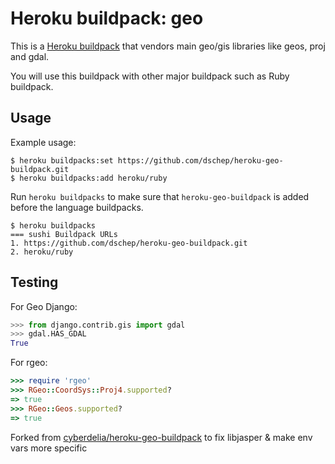 Heroku buildpack: geo
=====================

This is a [Heroku buildpack](http://devcenter.heroku.com/articles/buildpacks) that
vendors main geo/gis libraries like geos, proj and gdal.

You will use this buildpack with other major buildpack such as Ruby buildpack.

Usage
-----

Example usage:

```
$ heroku buildpacks:set https://github.com/dschep/heroku-geo-buildpack.git
$ heroku buildpacks:add heroku/ruby
```

Run `heroku buildpacks` to make sure that `heroku-geo-buildpack` is added before
the language buildpacks.

```
$ heroku buildpacks
=== sushi Buildpack URLs
1. https://github.com/dschep/heroku-geo-buildpack.git
2. heroku/ruby
```

Testing
-------

For Geo Django:

```python
>>> from django.contrib.gis import gdal
>>> gdal.HAS_GDAL
True
```

For rgeo:

```ruby
>>> require 'rgeo'
>>> RGeo::CoordSys::Proj4.supported?
=> true
>>> RGeo::Geos.supported?
=> true
```

Forked from [cyberdelia/heroku-geo-buildpack](https://github.com/cyberdelia/heroku-geo-buildpack) to
fix libjasper & make env vars more specific
